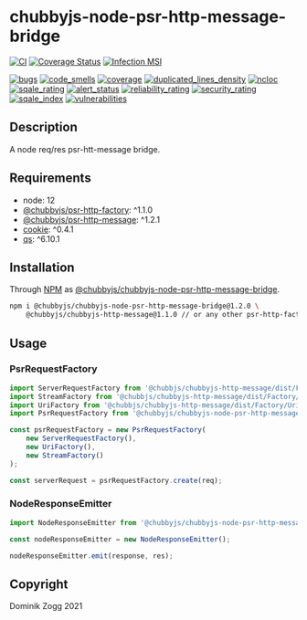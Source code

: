 # chubbyjs-node-psr-http-message-bridge

[![CI](https://github.com/chubbyjs/chubbyjs-node-psr-http-message-bridge/workflows/CI/badge.svg?branch=master)](https://github.com/chubbyjs/chubbyjs-node-psr-http-message-bridge/actions?query=workflow%3ACI)
[![Coverage Status](https://coveralls.io/repos/github/chubbyjs/chubbyjs-node-psr-http-message-bridge/badge.svg?branch=master)](https://coveralls.io/github/chubbyjs/chubbyjs-node-psr-http-message-bridge?branch=master)
[![Infection MSI](https://badge.stryker-mutator.io/github.com/chubbyjs/chubbyjs-node-psr-http-message-bridge/master)](https://dashboard.stryker-mutator.io/reports/github.com/chubbyjs/chubbyjs-node-psr-http-message-bridge/master)

[![bugs](https://sonarcloud.io/api/project_badges/measure?project=chubbyjs_chubbyjs-node-psr-http-message-bridge&metric=bugs)](https://sonarcloud.io/dashboard?id=chubbyjs_chubbyjs-node-psr-http-message-bridge)
[![code_smells](https://sonarcloud.io/api/project_badges/measure?project=chubbyjs_chubbyjs-node-psr-http-message-bridge&metric=code_smells)](https://sonarcloud.io/dashboard?id=chubbyjs_chubbyjs-node-psr-http-message-bridge)
[![coverage](https://sonarcloud.io/api/project_badges/measure?project=chubbyjs_chubbyjs-node-psr-http-message-bridge&metric=coverage)](https://sonarcloud.io/dashboard?id=chubbyjs_chubbyjs-node-psr-http-message-bridge)
[![duplicated_lines_density](https://sonarcloud.io/api/project_badges/measure?project=chubbyjs_chubbyjs-node-psr-http-message-bridge&metric=duplicated_lines_density)](https://sonarcloud.io/dashboard?id=chubbyjs_chubbyjs-node-psr-http-message-bridge)
[![ncloc](https://sonarcloud.io/api/project_badges/measure?project=chubbyjs_chubbyjs-node-psr-http-message-bridge&metric=ncloc)](https://sonarcloud.io/dashboard?id=chubbyjs_chubbyjs-node-psr-http-message-bridge)
[![sqale_rating](https://sonarcloud.io/api/project_badges/measure?project=chubbyjs_chubbyjs-node-psr-http-message-bridge&metric=sqale_rating)](https://sonarcloud.io/dashboard?id=chubbyjs_chubbyjs-node-psr-http-message-bridge)
[![alert_status](https://sonarcloud.io/api/project_badges/measure?project=chubbyjs_chubbyjs-node-psr-http-message-bridge&metric=alert_status)](https://sonarcloud.io/dashboard?id=chubbyjs_chubbyjs-node-psr-http-message-bridge)
[![reliability_rating](https://sonarcloud.io/api/project_badges/measure?project=chubbyjs_chubbyjs-node-psr-http-message-bridge&metric=reliability_rating)](https://sonarcloud.io/dashboard?id=chubbyjs_chubbyjs-node-psr-http-message-bridge)
[![security_rating](https://sonarcloud.io/api/project_badges/measure?project=chubbyjs_chubbyjs-node-psr-http-message-bridge&metric=security_rating)](https://sonarcloud.io/dashboard?id=chubbyjs_chubbyjs-node-psr-http-message-bridge)
[![sqale_index](https://sonarcloud.io/api/project_badges/measure?project=chubbyjs_chubbyjs-node-psr-http-message-bridge&metric=sqale_index)](https://sonarcloud.io/dashboard?id=chubbyjs_chubbyjs-node-psr-http-message-bridge)
[![vulnerabilities](https://sonarcloud.io/api/project_badges/measure?project=chubbyjs_chubbyjs-node-psr-http-message-bridge&metric=vulnerabilities)](https://sonarcloud.io/dashboard?id=chubbyjs_chubbyjs-node-psr-http-message-bridge)

## Description

A node req/res psr-htt-message bridge.

## Requirements

 * node: 12
 * [@chubbyjs/psr-http-factory][2]: ^1.1.0
 * [@chubbyjs/psr-http-message][3]: ^1.2.1
 * [cookie][4]: ^0.4.1
 * [qs][5]: ^6.10.1

## Installation

Through [NPM](https://www.npmjs.com) as [@chubbyjs/chubbyjs-node-psr-http-message-bridge][1].

```sh
npm i @chubbyjs/chubbyjs-node-psr-http-message-bridge@1.2.0 \
    @chubbyjs/chubbyjs-http-message@1.1.0 // or any other psr-http-factory implementation
```

## Usage

### PsrRequestFactory

```ts
import ServerRequestFactory from '@chubbjs/chubbyjs-http-message/dist/Factory/ServerRequestFactory';
import StreamFactory from '@chubbjs/chubbyjs-http-message/dist/Factory/StreamFactory';
import UriFactory from '@chubbjs/chubbyjs-http-message/dist/Factory/UriFactory';
import PsrRequestFactory from '@chubbyjs/chubbyjs-node-psr-http-message-bridge/dist/PsrRequestFactory';

const psrRequestFactory = new PsrRequestFactory(
    new ServerRequestFactory(),
    new UriFactory(),
    new StreamFactory()
);

const serverRequest = psrRequestFactory.create(req);
```

### NodeResponseEmitter

```ts
import NodeResponseEmitter from '@chubbyjs/chubbyjs-node-psr-http-message-bridge/dist/NodeResponseEmitter';

const nodeResponseEmitter = new NodeResponseEmitter();

nodeResponseEmitter.emit(response, res);
```

## Copyright

Dominik Zogg 2021

[1]: https://www.npmjs.com/package/@chubbyjs/chubbyjs-node-psr-http-message-bridge

[2]: https://www.npmjs.com/package/@chubbyjs/psr-http-factory
[3]: https://www.npmjs.com/package/@chubbyjs/psr-http-message
[4]: https://www.npmjs.com/package/cookie
[5]: https://www.npmjs.com/package/qs
